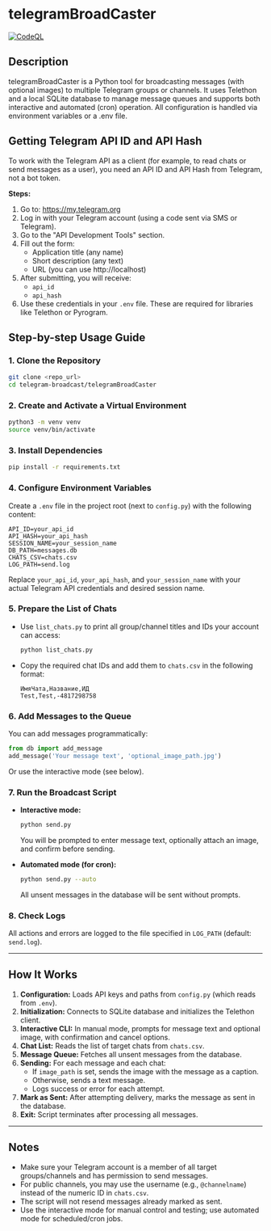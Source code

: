 # telegramBroadCaster

[![CodeQL](https://github.com/ext4dmin/telegramBroadCaster/actions/workflows/github-code-scanning/codeql/badge.svg)](https://github.com/ext4dmin/telegramBroadCaster/actions/workflows/github-code-scanning/codeql)

## Description
telegramBroadCaster is a Python tool for broadcasting messages (with optional images) to multiple Telegram groups or channels. It uses Telethon and a local SQLite database to manage message queues and supports both interactive and automated (cron) operation. All configuration is handled via environment variables or a .env file.

## Getting Telegram API ID and API Hash
To work with the Telegram API as a client (for example, to read chats or send messages as a user), you need an API ID and API Hash from Telegram, not a bot token.

**Steps:**
1. Go to: https://my.telegram.org
2. Log in with your Telegram account (using a code sent via SMS or Telegram).
3. Go to the "API Development Tools" section.
4. Fill out the form:
    - Application title (any name)
    - Short description (any text)
    - URL (you can use http://localhost)
5. After submitting, you will receive:
    - `api_id`
    - `api_hash`
6. Use these credentials in your `.env` file. These are required for libraries like Telethon or Pyrogram.

## Step-by-step Usage Guide

### 1. Clone the Repository
```bash
git clone <repo_url>
cd telegram-broadcast/telegramBroadCaster
```

### 2. Create and Activate a Virtual Environment
```bash
python3 -m venv venv
source venv/bin/activate
```

### 3. Install Dependencies
```bash
pip install -r requirements.txt
```

### 4. Configure Environment Variables
Create a `.env` file in the project root (next to `config.py`) with the following content:
```
API_ID=your_api_id
API_HASH=your_api_hash
SESSION_NAME=your_session_name
DB_PATH=messages.db
CHATS_CSV=chats.csv
LOG_PATH=send.log
```
Replace `your_api_id`, `your_api_hash`, and `your_session_name` with your actual Telegram API credentials and desired session name.

### 5. Prepare the List of Chats
- Use `list_chats.py` to print all group/channel titles and IDs your account can access:
  ```bash
  python list_chats.py
  ```
- Copy the required chat IDs and add them to `chats.csv` in the following format:
  ```csv
  ИмяЧата,Название,ИД
  Test,Test,-4817298758
  ```

### 6. Add Messages to the Queue
You can add messages programmatically:
```python
from db import add_message
add_message('Your message text', 'optional_image_path.jpg')
```
Or use the interactive mode (see below).

### 7. Run the Broadcast Script
- **Interactive mode:**
  ```bash
  python send.py
  ```
  You will be prompted to enter message text, optionally attach an image, and confirm before sending.

- **Automated mode (for cron):**
  ```bash
  python send.py --auto
  ```
  All unsent messages in the database will be sent without prompts.

### 8. Check Logs
All actions and errors are logged to the file specified in `LOG_PATH` (default: `send.log`).

---
## How It Works
1. **Configuration:** Loads API keys and paths from `config.py` (which reads from `.env`).
2. **Initialization:** Connects to SQLite database and initializes the Telethon client.
3. **Interactive CLI:** In manual mode, prompts for message text and optional image, with confirmation and cancel options.
4. **Chat List:** Reads the list of target chats from `chats.csv`.
5. **Message Queue:** Fetches all unsent messages from the database.
6. **Sending:** For each message and each chat:
   - If `image_path` is set, sends the image with the message as a caption.
   - Otherwise, sends a text message.
   - Logs success or error for each attempt.
7. **Mark as Sent:** After attempting delivery, marks the message as sent in the database.
8. **Exit:** Script terminates after processing all messages.

---
## Notes
- Make sure your Telegram account is a member of all target groups/channels and has permission to send messages.
- For public channels, you may use the username (e.g., `@channelname`) instead of the numeric ID in `chats.csv`.
- The script will not resend messages already marked as sent.
- Use the interactive mode for manual control and testing; use automated mode for scheduled/cron jobs.